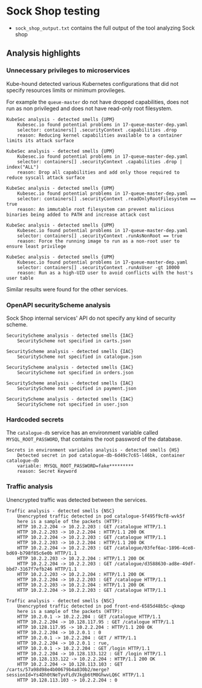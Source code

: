 # Sock Shop testing

- `sock_shop_output.txt` contains the full output of the tool analyzing Sock shop

## Analysis highlights


### Unnecessary privileges to microservices
Kube-hound detected various Kubernetes configurations that did not specify resources limits or minimum provileges.

For example the `queue-master` do not have dropped capabilities, does not run as non privileged and does not have read-only root filesystem.

```
KubeSec analysis - detected smells {UPM}
	Kubesec.io found potential problems in 17-queue-master-dep.yaml
	selector: containers[] .securityContext .capabilities .drop
	reason: Reducing kernel capabilities available to a container limits its attack surface

KubeSec analysis - detected smells {UPM}
	Kubesec.io found potential problems in 17-queue-master-dep.yaml
	selector: containers[] .securityContext .capabilities .drop | index("ALL")
	reason: Drop all capabilities and add only those required to reduce syscall attack surface

KubeSec analysis - detected smells {UPM}
	Kubesec.io found potential problems in 17-queue-master-dep.yaml
	selector: containers[] .securityContext .readOnlyRootFilesystem == true
	reason: An immutable root filesystem can prevent malicious binaries being added to PATH and increase attack cost

KubeSec analysis - detected smells {UPM}
	Kubesec.io found potential problems in 17-queue-master-dep.yaml
	selector: containers[] .securityContext .runAsNonRoot == true
	reason: Force the running image to run as a non-root user to ensure least privilege

KubeSec analysis - detected smells {UPM}
	Kubesec.io found potential problems in 17-queue-master-dep.yaml
	selector: containers[] .securityContext .runAsUser -gt 10000
	reason: Run as a high-UID user to avoid conflicts with the host's user table
```

Similar results were found for the other services.

### OpenAPI securityScheme analysis

Sock Shop internal services' API do not specify any kind of security scheme.

```
SecurityScheme analysis - detected smells {IAC}
	SecurityScheme not specified in carts.json

SecurityScheme analysis - detected smells {IAC}
	SecurityScheme not specified in catalogue.json

SecurityScheme analysis - detected smells {IAC}
	SecurityScheme not specified in orders.json

SecurityScheme analysis - detected smells {IAC}
	SecurityScheme not specified in payment.json

SecurityScheme analysis - detected smells {IAC}
	SecurityScheme not specified in user.json
```

### Hardcoded secrets

The `catalogue-db` service has an environment variable called `MYSQL_ROOT_PASSWORD`, that contains the root password of the database.

```
Secrets in environment variables analysis - detected smells {HS}
	Detected secret in pod catalogue-db-6d49c7c65-l46bk, container catalogue-db
	variable: MYSQL_ROOT_PASSWORD=fake*********
	reason: Secret Keyword
```

### Traffic analysis

Unencrypted traffic was detected between the services.

```
Traffic analysis - detected smells {NSC}
	Unencrypted traffic detected in pod catalogue-5f495f9cf8-wvk5f
	here is a sample of the packets (HTTP):
	HTTP 10.2.2.204 -> 10.2.2.203 : GET /catalogue HTTP/1.1
	HTTP 10.2.2.203 -> 10.2.2.204 : HTTP/1.1 200 OK
	HTTP 10.2.2.204 -> 10.2.2.203 : GET /catalogue HTTP/1.1
	HTTP 10.2.2.203 -> 10.2.2.204 : HTTP/1.1 200 OK
	HTTP 10.2.2.204 -> 10.2.2.203 : GET /catalogue/03fef6ac-1896-4ce8-bd69-b798f85c6e0b HTTP/1.1
	HTTP 10.2.2.203 -> 10.2.2.204 : HTTP/1.1 200 OK
	HTTP 10.2.2.204 -> 10.2.2.203 : GET /catalogue/d3588630-ad8e-49df-bbd7-3167f7efb246 HTTP/1.1
	HTTP 10.2.2.203 -> 10.2.2.204 : HTTP/1.1 200 OK
	HTTP 10.2.2.204 -> 10.2.2.203 : GET /catalogue HTTP/1.1
	HTTP 10.2.2.203 -> 10.2.2.204 : HTTP/1.1 200 OK
	HTTP 10.2.2.204 -> 10.2.2.203 : GET /catalogue HTTP/1.1

Traffic analysis - detected smells {NSC}
	Unencrypted traffic detected in pod front-end-6585d48b5c-qkmqp
	here is a sample of the packets (HTTP):
	HTTP 10.2.0.1 -> 10.2.2.204 : GET /catalogue HTTP/1.1
	HTTP 10.2.2.204 -> 10.128.117.95 : GET /catalogue HTTP/1.1
	HTTP 10.128.117.95 -> 10.2.2.204 : HTTP/1.1 200 OK
	HTTP 10.2.2.204 -> 10.2.0.1 : 0
	HTTP 10.2.0.1 -> 10.2.2.204 : GET / HTTP/1.1
	HTTP 10.2.2.204 -> 10.2.0.1 : rue,
	HTTP 10.2.0.1 -> 10.2.2.204 : GET /login HTTP/1.1
	HTTP 10.2.2.204 -> 10.128.133.122 : GET /login HTTP/1.1
	HTTP 10.128.133.122 -> 10.2.2.204 : HTTP/1.1 200 OK
	HTTP 10.2.2.204 -> 10.128.113.103 : GET /carts/57a98d98e4b00679b4a830b2/merge?sessionId=Ys4Dh0tNeTyvFLdVJkgb6tM0GhwvLQ6C HTTP/1.1
	HTTP 10.128.113.103 -> 10.2.2.204 : 0
```